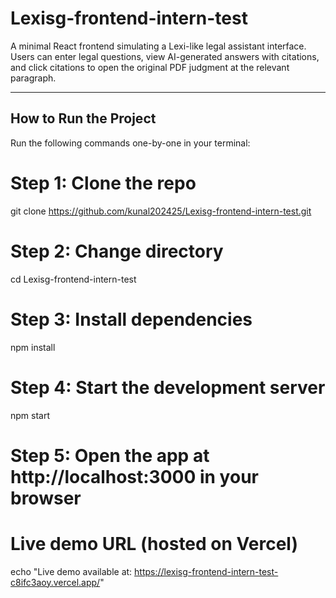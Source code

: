 # Lexisg-frontend-intern-test

A minimal React frontend simulating a Lexi-like legal assistant interface. Users can enter legal questions, view AI-generated answers with citations, and click citations to open the original PDF judgment at the relevant paragraph.

---

## How to Run the Project

Run the following commands one-by-one in your terminal:

# Step 1: Clone the repo
git clone https://github.com/kunal202425/Lexisg-frontend-intern-test.git

# Step 2: Change directory
cd Lexisg-frontend-intern-test

# Step 3: Install dependencies
npm install

# Step 4: Start the development server
npm start

# Step 5: Open the app at http://localhost:3000 in your browser

# Live demo URL (hosted on Vercel)
echo "Live demo available at: https://lexisg-frontend-intern-test-c8ifc3aoy.vercel.app/"
